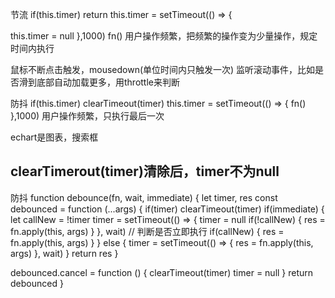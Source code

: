 节流
if(this.timer) return
this.timer = setTimeout(() => {

<!-- this.timer = null -->

this.timer = null
},1000)
fn()
用户操作频繁，把频繁的操作变为少量操作，规定时间内执行

鼠标不断点击触发，mousedown(单位时间内只触发一次)
监听滚动事件，比如是否滑到底部自动加载更多，用throttle来判断

防抖
if(this.timer) clearTimeout(timer)
this.timer = setTimeout(() => {
fn()
},1000)
用户操作频繁，只执行最后一次

echart是图表，搜索框

## clearTimerout(timer)清除后，timer不为null

防抖
function debounce(fn, wait, immediate) {
  let timer, res
  const debounced = function (...args) {
    if(timer) clearTimeout(timer)
    if(immediate) {
      let callNew = !timer
      timer = setTimeout(() => {
        timer = null
        if(!callNew) {
        res = fn.apply(this, args)
        }
      }, wait)
      // 判断是否立即执行
      if(callNew) {
        res = fn.apply(this, args)
      } 
    } else {
      timer = setTimeout(() => {
        res = fn.apply(this, args)
      }, wait)
    }
    return res
  }

  debounced.cancel = function () {
    clearTimeout(timer)
    timer = null
  }
  return debounced
}